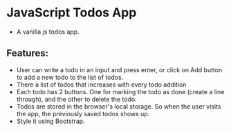 # JavaScript Todos App

- A vanilla js todos app.

## Features:
- User can write a todo in an input and press enter, or click on Add button to add a new todo to the list of todos.
- There a list of todos that increases with every todo addition
- Each todo has 2 buttons. One for marking the todo as done (create a line through), and the other to delete the todo.
- Todos are stored in the browser's local storage. So when the user visits the app, the previously saved todos shows up.
- Style it using Bootstrap.
